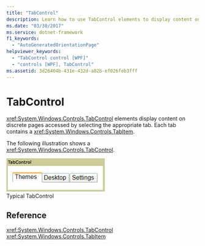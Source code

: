 ```yaml
---
title: "TabControl"
description: Learn how to use TabControl elements to display content on distinct pages accessed by selecting the appropriate tab.
ms.date: "03/30/2017"
ms.service: dotnet-framework
f1_keywords: 
  - "AutoGeneratedOrientationPage"
helpviewer_keywords: 
  - "TabControl control [WPF]"
  - "controls [WPF], TabControl"
ms.assetid: 3d26404b-431e-432d-a82b-ef026feb3fff
---
```

# TabControl

<xref:System.Windows.Controls.TabControl> elements display content on discrete pages accessed by selecting the appropriate tab. Each tab contains a <xref:System.Windows.Controls.TabItem>.

The following illustration shows a <xref:System.Windows.Controls.TabControl>.

![Tab control](./media/ss-ctl-tabcontrol.gif "SS_CTL_tabcontrol")\
Typical TabControl

## Reference

<xref:System.Windows.Controls.TabControl>
  <xref:System.Windows.Controls.TabItem>
